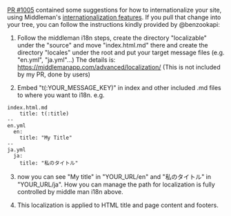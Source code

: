 [PR #1005](https://github.com/lord/slate/pull/1005) contained some suggestions for how to internationalize your site, using Middleman's [internationalization features](https://middlemanapp.com/advanced/localization/). If you pull that change into your tree, you can follow the instructions kindly provided by @benzookapi:

1.  Follow the middleman i18n steps, create the directory "localizable" under the "source" and move "index.html.md" there and create the directory "locales" under the root and put your target message files (e.g. "en.yml", "ja.yml"...)  The details is:  https://middlemanapp.com/advanced/localization/
(This is not included by my PR, done by users)

2. Embed "t(:YOUR_MESSAGE_KEY)" in index and other included .md files to where you want to i18n.
    e.g.
```
index.html.md
    title: t(:title)
--
en.yml
  en:
    title: "My Title"
--
ja.yml
  ja:
    title: "私のタイトル"
```
3.  now you can see "My title" in "YOUR_URL/en" and "私のタイトル" in "YOUR_URL/ja". How you can manage the path for localization is fully controlled by middle man i18n above.

4. This localization is applied to HTML title and page content and footers. 